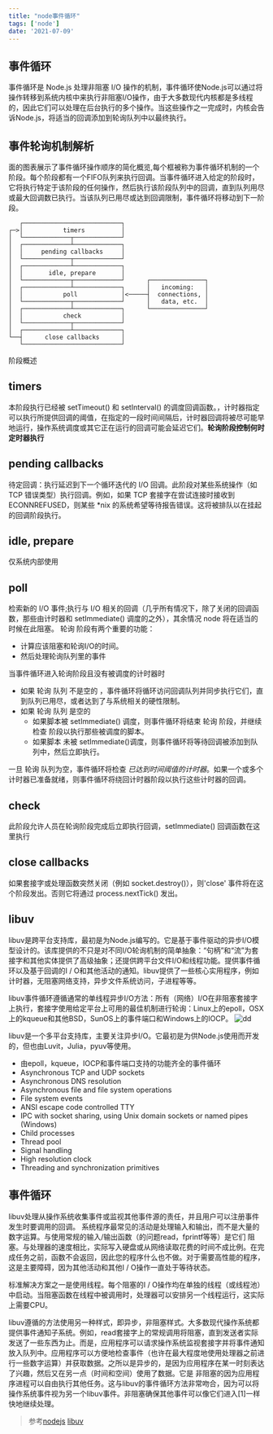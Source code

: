 ```yaml
---
title: "node事件循环"
tags: ['node']
date: '2021-07-09'
---
```


## 事件循环

事件循环是 Node.js 处理非阻塞 I/O 操作的机制，事件循环使Node.js可以通过将操作转移到系统内核中来执行非阻塞I/O操作，由于大多数现代内核都是多线程的，因此它们可以处理在后台执行的多个操作。当这些操作之一完成时，内核会告诉Node.js，将适当的回调添加到轮询队列中以最终执行。

## 事件轮询机制解析

面的图表展示了事件循环操作顺序的简化概览,每个框被称为事件循环机制的一个阶段。每个阶段都有一个FIFO队列来执行回调。当事件循环进入给定的阶段时，它将执行特定于该阶段的任何操作，然后执行该阶段队列中的回调，直到队列用尽或最大回调数已执行。当该队列已用尽或达到回调限制，事件循环将移动到下一阶段。

```
   ┌───────────────────────────┐
┌─>│           timers          │
│  └─────────────┬─────────────┘
│  ┌─────────────┴─────────────┐
│  │     pending callbacks     │
│  └─────────────┬─────────────┘
│  ┌─────────────┴─────────────┐
│  │       idle, prepare       │
│  └─────────────┬─────────────┘      ┌───────────────┐
│  ┌─────────────┴─────────────┐      │   incoming:   │
│  │           poll            │<─────┤  connections, │
│  └─────────────┬─────────────┘      │   data, etc.  │
│  ┌─────────────┴─────────────┐      └───────────────┘
│  │           check           │
│  └─────────────┬─────────────┘
│  ┌─────────────┴─────────────┐
└──┤      close callbacks      │
   └───────────────────────────┘
```

阶段概述

## timers  

本阶段执行已经被 setTimeout() 和 setInterval() 的调度回调函数。，计时器指定可以执行所提供回调的阈值，在指定的一段时间间隔后，计时器回调将被尽可能早地运行，操作系统调度或其它正在运行的回调可能会延迟它们。**轮询阶段控制何时定时器执行**

## pending callbacks

待定回调：执行延迟到下一个循环迭代的 I/O 回调。此阶段对某些系统操作（如 TCP 错误类型）执行回调。例如，如果 TCP 套接字在尝试连接时接收到 ECONNREFUSED，则某些 *nix 的系统希望等待报告错误。这将被排队以在挂起的回调阶段执行。

## idle, prepare

仅系统内部使用

## poll

检索新的 I/O 事件;执行与 I/O 相关的回调（几乎所有情况下，除了关闭的回调函数，那些由计时器和 setImmediate() 调度的之外），其余情况 node 将在适当的时候在此阻塞。
轮询 阶段有两个重要的功能：

+ 计算应该阻塞和轮询I/O的时间。
+ 然后处理轮询队列里的事件

当事件循环进入轮询阶段且没有被调度的计时器时

+ 如果 轮询 队列 不是空的 ，事件循环将循环访问回调队列并同步执行它们，直到队列已用尽，或者达到了与系统相关的硬性限制。
+ 如果 轮询 队列 是空的
  + 如果脚本被 setImmediate() 调度，则事件循环将结束 轮询 阶段，并继续 检查 阶段以执行那些被调度的脚本。
  + 如果脚本 未被 setImmediate()调度，则事件循环将等待回调被添加到队列中，然后立即执行。

一旦 轮询 队列为空，事件循环将检查 _已达到时间阈值的计时器_。如果一个或多个计时器已准备就绪，则事件循环将绕回计时器阶段以执行这些计时器的回调。

## check

此阶段允许人员在轮询阶段完成后立即执行回调，setImmediate() 回调函数在这里执行

## close callbacks

如果套接字或处理函数突然关闭（例如 socket.destroy()），则'close' 事件将在这个阶段发出。否则它将通过 process.nextTick() 发出。

## libuv

libuv是跨平台支持库，最初是为Node.js编写的。它是基于事件驱动的异步I/O模型设计的。该库提供的不只是对不同I/O轮询机制的简单抽象：“句柄”和“流”为套接字和其他实体提供了高级抽象；还提供跨平台文件I/O和线程功能。提供事件循环以及基于回调的I / O和其他活动的通知。libuv提供了一些核心实用程序，例如计时器，无阻塞网络支持，异步文件系统访问，子进程等等。

libuv事件循环遵循通常的单线程异步I/O方法：所有（网络）I/O在非阻塞套接字上执行，套接字使用给定平台上可用的最佳机制进行轮询：Linux上的epoll，OSX上的kqueue和其他BSD，SunOS上的事件端口和Windows上的IOCP。
![dd](http://docs.libuv.org/en/v1.x/_images/architecture.png)

libuv是一个多平台支持库，主要关注异步I/O。它最初是为供Node.js使用而开发的，但也由Luvit，Julia，pyuv等使用。

+ 由epoll，kqueue，IOCP和事件端口支持的功能齐全的事件循环
+ Asynchronous TCP and UDP sockets
+ Asynchronous DNS resolution
+ Asynchronous file and file system operations
+ File system events
+ ANSI escape code controlled TTY
+ IPC with socket sharing, using Unix domain sockets or named pipes (Windows)
+ Child processes
+ Thread pool
+ Signal handling
+ High resolution clock
+ Threading and synchronization primitives

## 事件循环

libuv处理从操作系统收集事件或监视其他事件源的责任，并且用户可以注册事件发生时要调用的回调。
系统程序最常见的活动是处理输入和输出，而不是大量的数字运算。与使用常规的输入/输出函数（的问题read，fprintf等等）是它们 阻塞。与处理器的速度相比，实际写入硬盘或从网络读取花费的时间不成比例。在完成任务之前，函数不会返回，因此您的程序什么也不做。对于需要高性能的程序，这是主要障碍，因为其他活动和其他I / O操作一直处于等待状态。

标准解决方案之一是使用线程。每个阻塞的I / O操作均在单独的线程（或线程池）中启动。当阻塞函数在线程中被调用时，处理器可以安排另一个线程运行，这实际上需要CPU。

libuv遵循的方法使用另一种样式，即异步，非阻塞样式。大多数现代操作系统都提供事件通知子系统。例如，read套接字上的常规调用将阻塞，直到发送者实际发送了一些东西为止。而是，应用程序可以请求操作系统监视套接字并将事件通知放入队列中。应用程序可以方便地检查事件（也许在最大程度地使用处理器之前进行一些数字运算）并获取数据。之所以是异步的，是因为应用程序在某一时刻表达了兴趣，然后又在另一点（时间和空间）使用了数据。它是 非阻塞的因为应用程序进程可以自由执行其他任务。这与libuv的事件循环方法非常吻合，因为可以将操作系统事件视为另一个libuv事件。非阻塞确保其他事件可以像它们进入[1]一样快地继续处理。

> 参考[nodejs](https://nodejs.org/en/docs/guides/event-loop-timers-and-nexttick/)
> [libuv](http://docs.libuv.org/en/v1.x/guide/basics.html#event-loops)
